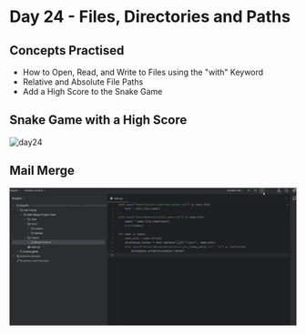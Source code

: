# Day 24 - Files, Directories and Paths
## Concepts Practised
- How to Open, Read, and Write to Files using the "with" Keyword
- Relative and Absolute File Paths
- Add a High Score to the Snake Game
## Snake Game with a High Score
![day24](https://user-images.githubusercontent.com/98851253/154885228-e1f3643f-6c3b-4f2a-8ccd-4880cc657f08.gif)
## Mail Merge
![day24(2)](https://github.com/Adrian-Kohan/Python-100-Days-of-Code/blob/main/Day24/Mail%20merge/mail_merge.gif)

